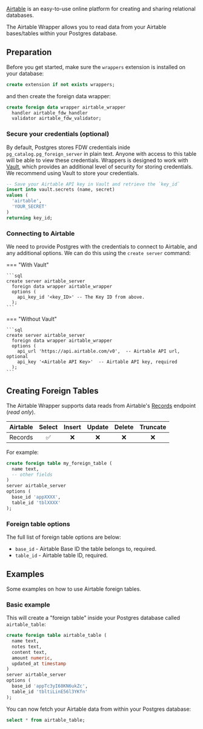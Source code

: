 [Airtable](https://www.airtable.com) is an easy-to-use online platform for creating and sharing relational databases. 

The Airtable Wrapper allows you to read data from your Airtable bases/tables within your Postgres database.

## Preparation

Before you get started, make sure the `wrappers` extension is installed on your database:

```sql
create extension if not exists wrappers;
```

and then create the foreign data wrapper:

```sql
create foreign data wrapper airtable_wrapper
  handler airtable_fdw_handler
  validator airtable_fdw_validator;
```

### Secure your credentials (optional)

By default, Postgres stores FDW credentials inide `pg_catalog.pg_foreign_server` in plain text. Anyone with access to this table will be able to view these credentials. Wrappers is designed to work with [Vault](https://supabase.com/docs/guides/database/vault), which provides an additional level of security for storing credentials. We recommend using Vault to store your credentials.

```sql
-- Save your Airtable API key in Vault and retrieve the `key_id`
insert into vault.secrets (name, secret)
values (
  'airtable',
  'YOUR_SECRET'
)
returning key_id;
```

### Connecting to Airtable

We need to provide Postgres with the credentials to connect to Airtable, and any additional options. We can do this using the `create server` command:

=== "With Vault"

    ```sql
    create server airtable_server
      foreign data wrapper airtable_wrapper
      options (
        api_key_id '<key_ID>' -- The Key ID from above.
      );
    ```

=== "Without Vault"

    ```sql
    create server airtable_server
      foreign data wrapper airtable_wrapper
      options (
        api_url 'https://api.airtable.com/v0',  -- Airtable API url, optional
        api_key '<Airtable API Key>'  -- Airtable API key, required
      );
    ```

## Creating Foreign Tables

The Airtable Wrapper supports data reads from Airtable's [Records](https://airtable.com/developers/web/api/list-records) endpoint (*read only*).

| Airtable    | Select            | Insert            | Update            | Delete            | Truncate          |
| ----------- | :----:            | :----:            | :----:            | :----:            | :----:            |
| Records     | :white_check_mark:| :x:               | :x:               | :x:               | :x:               |

For example:

```sql
create foreign table my_foreign_table (
  name text,
  -- other fields
)
server airtable_server
options (
  base_id 'appXXXX',
  table_id 'tblXXXX'
);
```

### Foreign table options

The full list of foreign table options are below:

- `base_id` - Airtable Base ID the table belongs to, required.
- `table_id` - Airtable table ID, required.

## Examples

Some examples on how to use Airtable foreign tables.

### Basic example

This will create a "foreign table" inside your Postgres database called `airtable_table`: 

```sql
create foreign table airtable_table (
  name text,
  notes text,
  content text,
  amount numeric,
  updated_at timestamp
)
server airtable_server
options (
  base_id 'appTc3yI68KN6ukZc',
  table_id 'tbltiLinE56l3YKfn'
);
```

You can now fetch your Airtable data from within your Postgres database:

```sql
select * from airtable_table;
```
